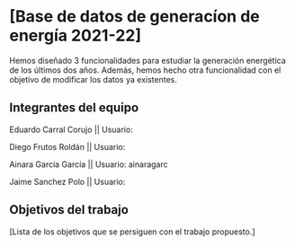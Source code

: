 # [Base de datos de generacíon de energía 2021-22]

Hemos diseñado 3 funcionalidades para estudiar la generación energética de los últimos dos años. Además, hemos hecho otra funcionalidad con el objetivo de modificar los datos ya existentes.


## Integrantes del equipo

Eduardo Carral Corujo || 
Usuario: 

Diego Frutos Roldán ||
Usuario: 

Ainara García García ||
Usuario: ainaragarc

Jaime Sanchez Polo ||
Usuario:


## Objetivos del trabajo

[Lista de los objetivos que se persiguen con el trabajo propuesto.]
